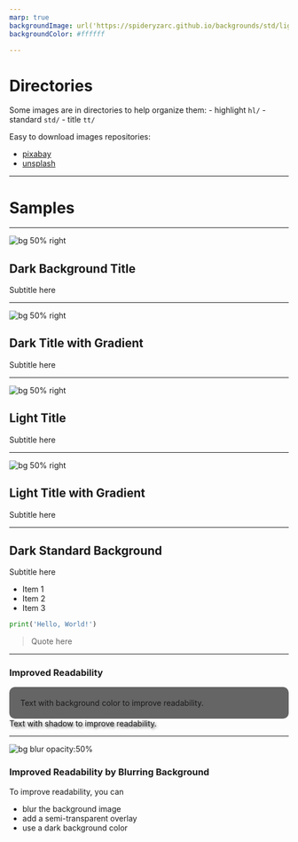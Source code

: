 ```yaml
---
marp: true
backgroundImage: url('https://spideryzarc.github.io/backgrounds/std/light_curve.jpg')
backgroundColor: #ffffff

---
```


# Directories

Some images are in directories to help organize them:
    - highlight `hl/`
    - standard `std/`
    - title `tt/`

Easy to download images repositories:

- [pixabay](https://pixabay.com/)
- [unsplash](https://unsplash.com/)

---

# Samples

---

<!-- _class: invert -->
<!-- _backgroundImage: url('https://spideryzarc.github.io/backgrounds/tt/dark_lamp.jpg') -->
![bg 50% right](empty.svg)

## Dark Background Title

Subtitle here



---

<!-- _class: invert -->
<!-- _backgroundImage: linear-gradient(to right, rgba(0, 0, 0, 1) 40%, rgba(255, 255, 255, 0)70%) , url('https://spideryzarc.github.io/backgrounds/tt/dark_keyboard.jpg') -->

![bg 50% right](empty.svg)

## Dark Title with Gradient

Subtitle here

---

<!-- _backgroundImage: url('https://spideryzarc.github.io/backgrounds/tt/light_desk.jpg') -->
![bg 50% right](empty.svg)

## Light Title

Subtitle here

---

<!-- _backgroundImage: linear-gradient(to right, rgb(244, 245, 214) 30%, rgba(0, 0, 0, 0)90%) , url('https://spideryzarc.github.io/backgrounds/tt/light_wood.jpg') -->
![bg 50% right](empty.svg)

## Light Title with Gradient

Subtitle here

---
<!-- _backgroundColor: #000000 -->
<!-- _class: invert -->
<!-- _backgroundImage: url('https://spideryzarc.github.io/backgrounds/std/dark_grid.jpg') -->

## Dark Standard Background

Subtitle here

- Item 1
- Item 2
- Item 3

```python
print('Hello, World!')
```

> Quote here

---

<!-- _class: invert -->
<!-- _backgroundImage: url('https://spideryzarc.github.io/backgrounds/std/dark_sand.jpg') -->

### Improved Readability

<div style="background-color: rgba(0, 0, 0, 0.6); padding: 20px; border-radius: 10px;">
    Text with background color to improve readability.
</div>


<span style="text-shadow: 2px 2px 4px rgba(0, 0, 0, 0.7);">
    Text with shadow to improve readability.
</span>

--- 

<!-- _class: invert -->
<!-- _backgroundColor: #000000 -->
<!-- _backgroundImage: ) -->

![bg blur opacity:50%](https://spideryzarc.github.io/backgrounds/std/dark_grid.jpg)

### Improved Readability by Blurring Background

To improve readability, you can 
- blur the background image
- add a semi-transparent overlay
- use a dark background color
